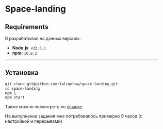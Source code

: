 # Space-landing

## Requirements

Я разрабатывал на данных версиях:
- **Node.js**: `v22.5.1`
- **npm**: `10.8.2`

---

## Установка

```bash
git clone git@github.com:falconbow/space-landing.git
cd space-landing
npm i
npm start
```

Также можно посмотреть по [ссылке](https://falconbow.github.io/space-landing/).

На выполнение задания мне потребовалось примерно 9 часов (с настройкой и перерывами)
